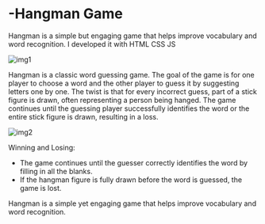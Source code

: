 # -Hangman Game
Hangman is a simple but engaging game that helps improve vocabulary and word recognition. I developed it with HTML CSS JS 


![img1](https://github.com/othmanetaybi/-/assets/82034036/5dcab324-6635-459f-83f0-a74b9a336517)



Hangman is a classic word guessing game. The goal of the game is for one player to choose a word and the other player to guess it by suggesting letters one by one. The twist is that for every incorrect guess, part of a stick figure is drawn, often representing a person being hanged. The game continues until the guessing player successfully identifies the word or the entire stick figure is drawn, resulting in a loss.


![img2](https://github.com/othmanetaybi/-/assets/82034036/342bb652-9f69-4fa2-a41f-d57bc894594e)


Winning and Losing:

* The game continues until the guesser correctly identifies the word by filling in all the blanks.
* If the hangman figure is fully drawn before the word is guessed, the game is lost.


Hangman is a simple yet engaging game that helps improve vocabulary and word recognition.
